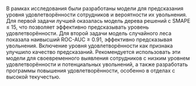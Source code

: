 В рамках исследования были разработаны модели для предсказания уровня удовлетворённости сотрудников и вероятности их увольнения. Для первой задачи лучшей оказалась модель дерева решений с SMAPE ≤ 15, что позволяет эффективно предсказывать уровень удовлетворённости. Для второй задачи модель случайного леса показала наивысший ROC-AUC ≥ 0.91, эффективно предсказывая увольнения. Включение уровня удовлетворённости как признака улучшило качество предсказаний. Рекомендуется использовать эти модели для своевременного выявления сотрудников с низким уровнем удовлетворённости и потенциальных увольнений, а также разработать программы повышения удовлетворённости, особенно в отделах с высокой текучестью.
